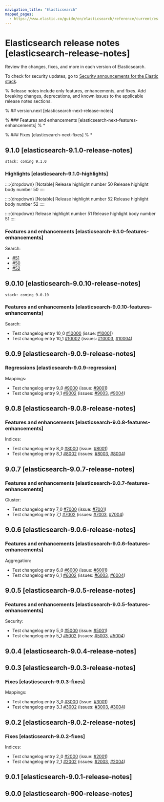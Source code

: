 ```yaml
---
navigation_title: "Elasticsearch"
mapped_pages:
  - https://www.elastic.co/guide/en/elasticsearch/reference/current/es-release-notes.html
---
```


# Elasticsearch release notes [elasticsearch-release-notes]

Review the changes, fixes, and more in each version of Elasticsearch.

To check for security updates, go to [Security announcements for the Elastic stack](https://discuss.elastic.co/c/announcements/security-announcements/31).

% Release notes include only features, enhancements, and fixes. Add breaking changes, deprecations, and known issues to the applicable release notes sections.

% ## version.next [elasticsearch-next-release-notes]

% ### Features and enhancements [elasticsearch-next-features-enhancements]
% *

% ### Fixes [elasticsearch-next-fixes]
% *

## 9.1.0 [elasticsearch-9.1.0-release-notes]
```{applies_to}
stack: coming 9.1.0
```

### Highlights [elasticsearch-9.1.0-highlights]

::::{dropdown} [Notable] Release highlight number 50
Release highlight body number 50
::::

::::{dropdown} [Notable] Release highlight number 52
Release highlight body number 52
::::

::::{dropdown} Release highlight number 51
Release highlight body number 51
::::

### Features and enhancements [elasticsearch-9.1.0-features-enhancements]

Search:
*  [#51](https://github.com/elastic/elasticsearch/pull/51)
*  [#50](https://github.com/elastic/elasticsearch/pull/50)
*  [#52](https://github.com/elastic/elasticsearch/pull/52)



## 9.0.10 [elasticsearch-9.0.10-release-notes]
```{applies_to}
stack: coming 9.0.10
```

### Features and enhancements [elasticsearch-9.0.10-features-enhancements]

Search:
* Test changelog entry 10_0 [#10000](https://github.com/elastic/elasticsearch/pull/10000) (issue: [#10001](https://github.com/elastic/elasticsearch/issues/10001))
* Test changelog entry 10_1 [#10002](https://github.com/elastic/elasticsearch/pull/10002) (issues: [#10003](https://github.com/elastic/elasticsearch/issues/10003), [#10004](https://github.com/elastic/elasticsearch/issues/10004))



## 9.0.9 [elasticsearch-9.0.9-release-notes]

### Regressions [elasticsearch-9.0.9-regression]

Mappings:
* Test changelog entry 9_0 [#9000](https://github.com/elastic/elasticsearch/pull/9000) (issue: [#9001](https://github.com/elastic/elasticsearch/issues/9001))
* Test changelog entry 9_1 [#9002](https://github.com/elastic/elasticsearch/pull/9002) (issues: [#9003](https://github.com/elastic/elasticsearch/issues/9003), [#9004](https://github.com/elastic/elasticsearch/issues/9004))



## 9.0.8 [elasticsearch-9.0.8-release-notes]

### Features and enhancements [elasticsearch-9.0.8-features-enhancements]

Indices:
* Test changelog entry 8_0 [#8000](https://github.com/elastic/elasticsearch/pull/8000) (issue: [#8001](https://github.com/elastic/elasticsearch/issues/8001))
* Test changelog entry 8_1 [#8002](https://github.com/elastic/elasticsearch/pull/8002) (issues: [#8003](https://github.com/elastic/elasticsearch/issues/8003), [#8004](https://github.com/elastic/elasticsearch/issues/8004))



## 9.0.7 [elasticsearch-9.0.7-release-notes]

### Features and enhancements [elasticsearch-9.0.7-features-enhancements]

Cluster:
* Test changelog entry 7_0 [#7000](https://github.com/elastic/elasticsearch/pull/7000) (issue: [#7001](https://github.com/elastic/elasticsearch/issues/7001))
* Test changelog entry 7_1 [#7002](https://github.com/elastic/elasticsearch/pull/7002) (issues: [#7003](https://github.com/elastic/elasticsearch/issues/7003), [#7004](https://github.com/elastic/elasticsearch/issues/7004))



## 9.0.6 [elasticsearch-9.0.6-release-notes]

### Features and enhancements [elasticsearch-9.0.6-features-enhancements]

Aggregation:
* Test changelog entry 6_0 [#6000](https://github.com/elastic/elasticsearch/pull/6000) (issue: [#6001](https://github.com/elastic/elasticsearch/issues/6001))
* Test changelog entry 6_1 [#6002](https://github.com/elastic/elasticsearch/pull/6002) (issues: [#6003](https://github.com/elastic/elasticsearch/issues/6003), [#6004](https://github.com/elastic/elasticsearch/issues/6004))



## 9.0.5 [elasticsearch-9.0.5-release-notes]

### Features and enhancements [elasticsearch-9.0.5-features-enhancements]

Security:
* Test changelog entry 5_0 [#5000](https://github.com/elastic/elasticsearch/pull/5000) (issue: [#5001](https://github.com/elastic/elasticsearch/issues/5001))
* Test changelog entry 5_1 [#5002](https://github.com/elastic/elasticsearch/pull/5002) (issues: [#5003](https://github.com/elastic/elasticsearch/issues/5003), [#5004](https://github.com/elastic/elasticsearch/issues/5004))



## 9.0.4 [elasticsearch-9.0.4-release-notes]


## 9.0.3 [elasticsearch-9.0.3-release-notes]

### Fixes [elasticsearch-9.0.3-fixes]

Mappings:
* Test changelog entry 3_0 [#3000](https://github.com/elastic/elasticsearch/pull/3000) (issue: [#3001](https://github.com/elastic/elasticsearch/issues/3001))
* Test changelog entry 3_1 [#3002](https://github.com/elastic/elasticsearch/pull/3002) (issues: [#3003](https://github.com/elastic/elasticsearch/issues/3003), [#3004](https://github.com/elastic/elasticsearch/issues/3004))



## 9.0.2 [elasticsearch-9.0.2-release-notes]

### Fixes [elasticsearch-9.0.2-fixes]

Indices:
* Test changelog entry 2_0 [#2000](https://github.com/elastic/elasticsearch/pull/2000) (issue: [#2001](https://github.com/elastic/elasticsearch/issues/2001))
* Test changelog entry 2_1 [#2002](https://github.com/elastic/elasticsearch/pull/2002) (issues: [#2003](https://github.com/elastic/elasticsearch/issues/2003), [#2004](https://github.com/elastic/elasticsearch/issues/2004))



## 9.0.1 [elasticsearch-9.0.1-release-notes]


## 9.0.0 [elasticsearch-900-release-notes]


